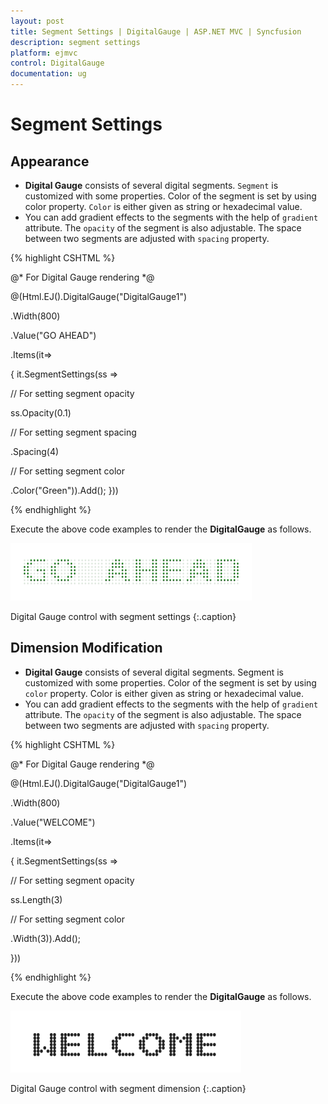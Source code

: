 ```yaml
---
layout: post
title: Segment Settings | DigitalGauge | ASP.NET MVC | Syncfusion
description: segment settings
platform: ejmvc
control: DigitalGauge
documentation: ug
---
```


# Segment Settings

## Appearance

* **Digital Gauge** consists of several digital segments. `Segment` is customized with some properties. Color of the segment is set by using color property. `Color` is either given as string or hexadecimal value. 
* You can add gradient effects to the segments with the help of `gradient` attribute. The `opacity` of the segment is also adjustable. The space between two  segments are adjusted with `spacing` property.


{% highlight CSHTML %}

@* For Digital Gauge rendering *@

@(Html.EJ().DigitalGauge("DigitalGauge1")

.Width(800)

.Value("GO AHEAD")

.Items(it=>

{ it.SegmentSettings(ss =>

// For setting segment opacity

ss.Opacity(0.1)

// For setting segment spacing

.Spacing(4)

// For setting segment color

.Color("Green")).Add();   }))

{% endhighlight %}


Execute the above code examples to render the **DigitalGauge** as follows.

![](Segment-Settings_images/Segment-Settings_img1.png)

Digital Gauge control with segment settings
{:.caption}

## Dimension Modification

* **Digital Gauge** consists of several digital segments. Segment is customized with some properties. Color of the segment is set by using `color` property. Color is either given as string or hexadecimal value. 
* You can add gradient effects to the segments with the help of `gradient` attribute. The `opacity` of the segment is also adjustable. The space between two  segments are adjusted with `spacing` property.


{% highlight CSHTML %}

@* For Digital Gauge rendering *@

@(Html.EJ().DigitalGauge("DigitalGauge1")

.Width(800)

.Value("WELCOME")

.Items(it=>

{ it.SegmentSettings(ss =>

// For setting segment opacity

ss.Length(3)

// For setting segment color

.Width(3)).Add();

}))

{% endhighlight %}


Execute the above code examples to render the **DigitalGauge** as follows.


![](Segment-Settings_images/Segment-Settings_img2.png)

Digital Gauge control with segment dimension
{:.caption}

